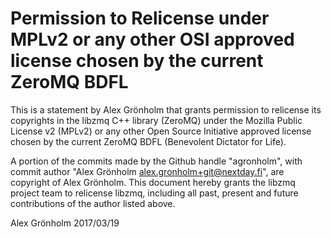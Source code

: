# Permission to Relicense under MPLv2 or any other OSI approved license chosen by the current ZeroMQ BDFL

This is a statement by Alex Grönholm
that grants permission to relicense its copyrights in the libzmq C++
library (ZeroMQ) under the Mozilla Public License v2 (MPLv2) or any other 
Open Source Initiative approved license chosen by the current ZeroMQ 
BDFL (Benevolent Dictator for Life).

A portion of the commits made by the Github handle "agronholm", with
commit author "Alex Grönholm <alex.gronholm+git@nextday.fi>", are copyright of Alex Grönholm.
This document hereby grants the libzmq project team to relicense libzmq, 
including all past, present and future contributions of the author listed above.

Alex Grönholm
2017/03/19
